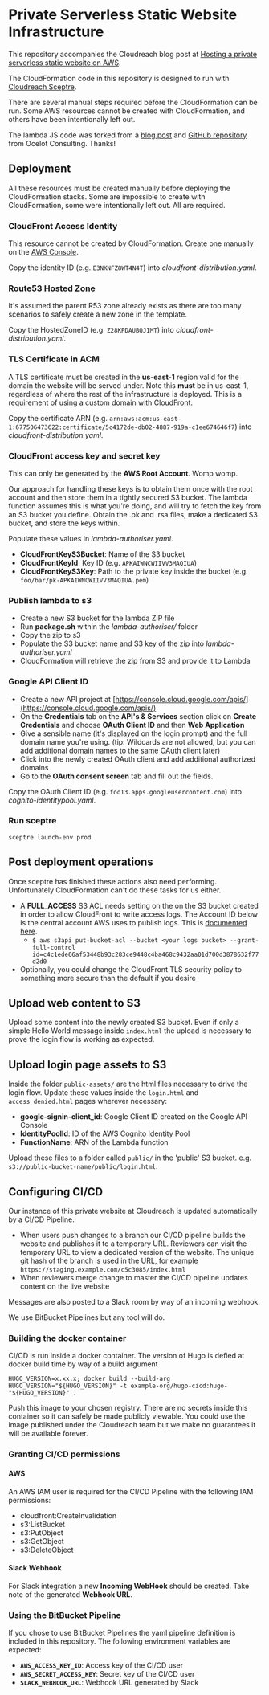 # Private Serverless Static Website Infrastructure

This repository accompanies the Cloudreach blog post at [Hosting a private serverless static website on AWS](https://www.cloudreach.com/blog/hosting-private-serverless-static-website-aws/).

The CloudFormation code in this repository is designed to run with [Cloudreach Sceptre](https://github.com/cloudreach/sceptre). 

There are several manual steps required before the CloudFormation can be run. Some AWS resources cannot be created with CloudFormation, and others have been intentionally left out.

The lambda JS code was forked from a [blog post](https://www.ocelotconsulting.com/2016/10/03/cloudfront-security.html) and [GitHub repository](https://github.com/ocelotconsulting/s3nator) from Ocelot Consulting. Thanks!

## Deployment

All these resources must be created manually before deploying the CloudFormation stacks. Some are impossible to create with CloudFormation, some were intentionally left out. All are required.

### CloudFront Access Identity

This resource cannot be created by CloudFormation. Create one manually on the [AWS Console](https://console.aws.amazon.com/cloudfront/home?#oai).

Copy the identity ID (e.g. `E3NKNFZ8WT4N4T`) into _cloudfront-distribution.yaml_.

### Route53 Hosted Zone

It's assumed the parent R53 zone already exists as there are too many scenarios to safely create a new zone in the template.

Copy the HostedZoneID (e.g. `Z28KPDAUBQJIMT`) into _cloudfront-distribution.yaml_.

### TLS Certificate in ACM

A TLS certificate must be created in the **us-east-1** region valid for the domain the website will be served under. Note this **must** be in us-east-1, regardless of where the rest of the infrastructure is deployed. This is a requirement of using a custom domain with CloudFront.

Copy the certificate ARN (e.g. `arn:aws:acm:us-east-1:677506473622:certificate/5c4172de-db02-4887-919a-c1ee674646f7`) into _cloudfront-distribution.yaml_.

### CloudFront access key and secret key

This can only be generated by the **AWS Root Account**. Womp womp.

Our approach for handling these keys is to obtain them once with the root account and then store them in a tightly secured S3 bucket. The lambda function assumes this is what you're doing, and will try to fetch the key from an S3 bucket you define. Obtain the .pk and .rsa files, make a dedicated S3 bucket, and store the keys within.

Populate these values in _lambda-authoriser.yaml_.

* **CloudFrontKeyS3Bucket**: Name of the S3 bucket
* **CloudFrontKeyId**: Key ID (e.g. `APKAIWNCWIIVV3MAQIUA`)
* **CloudFrontKeyS3Key**: Path to the private key inside the bucket (e.g. `foo/bar/pk-APKAIWNCWIIVV3MAQIUA.pem`)

### Publish lambda to s3

* Create a new S3 bucket for the lambda ZIP file
* Run **package.sh** within the _lambda-authoriser/_ folder
* Copy the zip to s3
* Populate the S3 bucket name and S3 key of the zip into _lambda-authoriser.yaml_
* CloudFormation will retrieve the zip from S3 and provide it to Lambda

### Google API Client ID

* Create a new API project at [https://console.cloud.google.com/apis/](https://console.cloud.google.com/apis/)
* On the **Credentials** tab on the **API's & Services** section click on **Create Credentials** and choose **OAuth Client ID** and then **Web Application**
* Give a sensible name (it's displayed on the login prompt) and the full domain name you're using. (tip: Wildcards are not allowed, but you can add additional domain names to the same OAuth client later)
* Click into the newly created OAuth client and add additional authorized domains
* Go to the **OAuth consent screen** tab and fill out the fields.

Copy the OAuth Client ID (e.g. `foo13.apps.googleusercontent.com`) into _cognito-identitypool.yaml_.

### Run sceptre

`sceptre launch-env prod`

## Post deployment operations

Once sceptre has finished these actions also need performing. Unfortunately CloudFormation can't do these tasks for us either.

* A **FULL_ACCESS** S3 ACL needs setting on the on the S3 bucket created in order to allow CloudFront to write access logs. The Account ID below is the central account AWS uses to publish logs. This is [documented here](https://docs.aws.amazon.com/AmazonCloudFront/latest/DeveloperGuide/AccessLogs.html).
  * `$ aws s3api put-bucket-acl --bucket <your logs bucket> --grant-full-control id=c4c1ede66af53448b93c283ce9448c4ba468c9432aa01d700d3878632f77d2d0`
* Optionally, you could change the CloudFront TLS security policy to something more secure than the default if you desire

## Upload web content to S3

Upload some content into the newly created S3 bucket. Even if only a simple Hello World message inside `index.html` the upload is necessary to prove the login flow is working as expected.

## Upload login page assets to S3

Inside the folder `public-assets/` are the html files necessary to drive the login flow. Update these values inside the `login.html` and `access_denied.html` pages wherever necessary:

* **google-signin-client_id**: Google Client ID created on the Google API Console
* **IdentityPoolId**: ID of the AWS Cognito Identity Pool
* **FunctionName**: ARN of the Lambda function

Upload these files to a folder called `public/` in the 'public' S3 bucket. e.g. `s3://public-bucket-name/public/login.html`.

## Configuring CI/CD

Our instance of this private website at Cloudreach is updated automatically by a CI/CD Pipeline.

* When users push changes to a branch our CI/CD pipeline builds the website and publishes it to a temporary URL. Reviewers can visit the temporary URL to view a dedicated version of the website. The unique git hash of the branch is used in the URL, for example `https://staging.example.com/c5c3085/index.html`
* When reviewers merge change to master the CI/CD pipeline updates content on the live website

Messages are also posted to a Slack room by way of an incoming webhook.

We use BitBucket Pipelines but any tool will do.

### Building the docker container

CI/CD is run inside a docker container. The version of Hugo is defied at docker build time by way of a build argument

    HUGO_VERSION=x.xx.x; docker build --build-arg HUGO_VERSION="${HUGO_VERSION}" -t example-org/hugo-cicd:hugo-"${HUGO_VERSION}" .

Push this image to your chosen registry. There are no secrets inside this container so it can safely be made publicly viewable. You could use the image published under the Cloudreach team but we make no guarantees it will be available forever.

### Granting CI/CD permissions

#### AWS

An AWS IAM user is required for the CI/CD Pipeline with the following IAM permissions:

* cloudfront:CreateInvalidation
* s3:ListBucket
* s3:PutObject
* s3:GetObject
* s3:DeleteObject

#### Slack Webhook

For Slack integration a new **Incoming WebHook** should be created. Take note of the generated **Webhook URL**.

### Using the BitBucket Pipeline

If you chose to use BitBucket Pipelines the yaml pipeline definition is included in this repository. The following environment variables are expected:

* **`AWS_ACCESS_KEY_ID`**: Access key of the CI/CD user
* **`AWS_SECRET_ACCESS_KEY`**: Secret key of the CI/CD user
* **`SLACK_WEBHOOK_URL`**: Webhook URL generated by Slack
